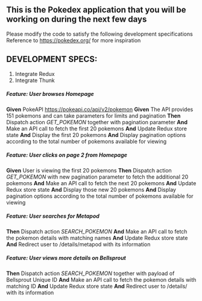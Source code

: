 ## This is the Pokedex application that you will be working on during the next few days

Please modify the code to satisfy the following development specifications
Reference to https://pokedex.org/ for more inspiration

## DEVELOPMENT SPECS:

1. Integrate Redux 
2. Integrate Thunk

##### Feature: User browses Homepage
**Given** PokeAPI https://pokeapi.co/api/v2/pokemon
**Given** The API provides 151 pokemons and can take parameters for limits and pagination
**Then** Dispatch action *GET_POKEMON* together with pagination parameter
**And** Make an API call to fetch the first 20 pokemons
**And** Update Redux store state
**And** Display the first 20 pokemons
**And** Display pagination options according to the total number of pokemons available for viewing

##### Feature: User clicks on page 2 from Homepage
**Given** User is viewing the first 20 pokemons
**Then** Dispatch action *GET_POKEMON*  with new pagination parameter to fetch the additional 20 pokemons
**And** Make an API call to fetch the next 20 pokemons
**And** Update Redux store state
**And** Display those new 20 pokemons
**And** Display pagination options according to the total number of pokemons available for viewing

##### Feature: User searches for Metapod
**Then** Dispatch action *SEARCH_POKEMON*
**And** Make an API call to fetch the pokemon details with matching names
**And** Update Redux store state
**And** Redirect user to /details/metapod with its information

##### Feature: User views more details on Bellsprout
**Then** Dispatch action *SEARCH_POKEMON* together with payload of Bellsprout Unique ID
**And** Make an API call to fetch the pokemon details with matching ID
**And** Update Redux store state
**And** Redirect user to /details/<bellsproutId> with its information
